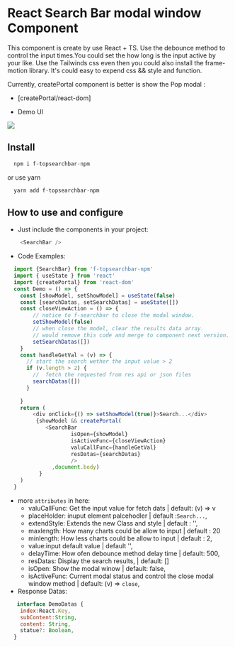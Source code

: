 # React Search Bar modal window Component

This component is create by use React + TS.
Use the debounce method to control the input times.You could set the how long is the input active by your like.
Use the Tailwinds css even then you could also install the frame-motion library.
It's could easy to expend css && style and function.

Currently, createPortal component is better is show the Pop modal :
- [createPortal/react-dom]


- Demo UI

![](https://github.com/yaoleidl/f-topsearchbar-npm/raw/master/assets/demo.png) 

## Install 
```js
  npm i f-topsearchbar-npm
``` 
or use yarn 

```js
  yarn add f-topsearchbar-npm
```
## How to use and configure 

- Just include the components in your project:
```js
    <SearchBar />
```

- Code Examples:

```js
  import {SearchBar} from 'f-topsearchbar-npm'
  import { useState } from 'react'
  import {createPortal} from 'react-dom'
  const Demo = () => {
    const [showModel, setShowModel] = useState(false)
    const [searchDatas, setSearchDatas] = useState([])
    const closeViewAction = () => {
        // notice to f-searchbar to close the modal window.
        setShowModel(false)
        // when close the model, clear the results data array.
        // would remove this code and merge to component next version.
        setSearchDatas([])
    }
    const handleGetVal = (v) => {
      // start the search wether the input value > 2
      if (v.length > 2) {
        //  fetch the requested from res api or json files 
        searchDatas([])
      }
      
    }
    return (
        <div onClick={() => setShowModel(true)}>Search...</div>
         {showModel && createPortal(
            <SearchBar 
                    isOpen={showModel} 
                    isActiveFunc={closeViewAction}  
                    valuCallFunc={handleGetVal}
                    resDatas={searchDatas}
                    />
              ,document.body)
          }
    )
  }
```
- more `attributes` in here:
  - valuCallFunc: Get the input value for fetch dats | default: (v) => v
  - placeHolder: inuput element palcehodler | default :`Search...`,
  - extendStyle: Extends the new Class and style | default : '',
  - maxlength: How many charts could be allow to input | default : 20
  - minlength: How less charts could be allow to input | default : 2,
  - value:input default value | default '',
  - delayTime: How ofen debounce method delay time | default: 500,
  - resDatas: Display the search results, | default: []
  - isOpen: Show the modal winow | default: false,
  - isActiveFunc: Current modal status and control the close modal window method | 
      default: (v) => `close`,
- Response Datas:
```js
   interface DemoDatas {
    index:React.Key,
    subContent:String,
    content: String,
    statue?: Boolean,
  }
```

